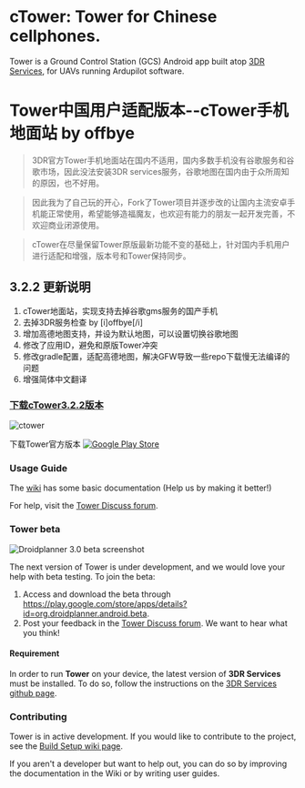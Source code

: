 
# cTower: Tower for Chinese cellphones.

Tower is a Ground Control Station (GCS) Android app built atop [3DR Services](https://github.com/dronekit/dronekit-android), for UAVs
running Ardupilot software.

# Tower中国用户适配版本--cTower手机地面站 by offbye

> 3DR官方Tower手机地面站在国内不适用，国内多数手机没有谷歌服务和谷歌市场，因此没法安装3DR services服务，谷歌地图在国内由于众所周知的原因，也不好用。

> 因此我为了自己玩的开心，Fork了Tower项目并逐步改的让国内主流安卓手机能正常使用，希望能够造福魔友，也欢迎有能力的朋友一起开发完善，不欢迎商业闭源使用。

> cTower在尽量保留Tower原版最新功能不变的基础上，针对国内手机用户进行适配和增强，版本号和Tower保持同步。

## 3.2.2 更新说明

 1. cTower地面站，实现支持去掉谷歌gms服务的国产手机
 2. 去掉3DR服务检查 by [i]offbye[/i]
 3. 增加高德地图支持，并设为默认地图，可以设置切换谷歌地图
 4. 修改了应用ID，避免和原版Tower冲突
 5. 修改gradle配置，适配高德地图，解决GFW导致一些repo下载慢无法编译的问题
 6. 增强简体中文翻译

 ### [下载cTower3.2.2版本](http://o79096vir.bkt.clouddn.com/ctower/cTower-v3.2.2-release.apk)
![ctower](http://o79096vir.bkt.clouddn.com/ctower/S60803-20125595.jpg)

下载Tower官方版本 [![Google Play Store](https://developer.android.com/images/brand/en_app_rgb_wo_45.png)](https://play.google.com/store/apps/details?id=org.droidplanner.android)

### Usage Guide

The [wiki](https://github.com/DroidPlanner/droidplanner/wiki) has some basic documentation (Help us by making it better!)

For help, visit the [Tower Discuss forum](http://discuss.ardupilot.org/c/ground-control-software/tower).

### Tower beta

![Droidplanner 3.0 beta screenshot](http://api.ning.com/files/qe5*yho6iFTs6PSl5XqUIDQ9TwN1-tU7Ni93QgCXyWp*zymrcfqPDH4*5ZagwrNcep7*6kr2vgdlccbwytoYqxHwbSDG5yJR/v3.2.1.flight.tablet.land.png)

The next version of Tower is under development, and we would love your help with beta testing. To join the beta:
 1. Access and download the beta through https://play.google.com/store/apps/details?id=org.droidplanner.android.beta.
 2. Post your feedback in the [Tower Discuss forum](http://discuss.ardupilot.org/c/ground-control-software/tower). We want to hear what you think!

#### Requirement
In order to run **Tower** on your device, the latest version of **3DR Services** must be installed.
To do so, follow the instructions on the [3DR Services github page](https://github.com/dronekit/dronekit-android).

### Contributing

Tower is in active development. If you would like to contribute to the project,
see the [Build Setup wiki page](https://github.com/DroidPlanner/Tower/wiki/Build-Setup).

If you aren't a developer but want to help out, you can do so by improving the documentation in the Wiki or by writing user guides.
